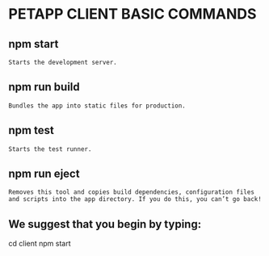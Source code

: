 # PETAPP CLIENT BASIC COMMANDS

## npm start

    Starts the development server.

## npm run build

    Bundles the app into static files for production.

## npm test

    Starts the test runner.

## npm run eject

    Removes this tool and copies build dependencies, configuration files
    and scripts into the app directory. If you do this, you can’t go back!

## We suggest that you begin by typing:

cd client
npm start
